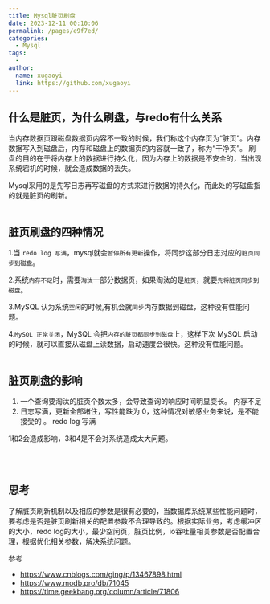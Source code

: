 ```yaml
---
title: Mysql脏页刷盘
date: 2023-12-11 00:10:06
permalink: /pages/e9f7ed/
categories:
  - Mysql
tags:
  - 
author: 
  name: xugaoyi
  link: https://github.com/xugaoyi
---
```




## 什么是脏页，为什么刷盘，与redo有什么关系

当内存数据页跟磁盘数据页内容不一致的时候，我们称这个内存页为“脏页”。内存数据写入到磁盘后，内存和磁盘上的数据页的内容就一致了，称为“干净页”。 刷盘的目的在于将内存上的数据进行持久化，因为内存上的数据是不安全的，当出现系统宕机的时候，就会造成数据的丢失。

Mysql采用的是先写日志再写磁盘的方式来进行数据的持久化，而此处的写磁盘指的就是脏页的刷新。
<br/><br/>

## 脏页刷盘的四种情况

1.当 `redo log 写满`，mysql就会`暂停所有更新`操作，将同步这部分日志对应的`脏页同步到磁盘`。

2.系统`内存不足`时，需要`淘汰`一部分数据页，如果淘汰的是`脏页`，就要`先将脏页同步到磁盘`。

3.MySQL 认为系统`空闲`的时候,有机会就`同步`内存数据到磁盘，这种没有性能问题。

4.`MySQL 正常关闭`，MySQL 会把`内存的脏页都同步到磁盘`上，这样下次 MySQL 启动的时候，就可以直接从磁盘上读数据，启动速度会很快。这种没有性能问题。
<br/><br/>

## 脏页刷盘的影响

1. 一个查询要淘汰的脏页个数太多，会导致查询的响应时间明显变长。      内存不足
2. 日志写满，更新全部堵住，写性能跌为 0，这种情况对敏感业务来说，是不能接受的 。     redo log 写满

1和2会造成影响，3和4是不会对系统造成太大问题。


 <br/><br/>

## 思考

了解脏页刷新机制以及相应的参数是很有必要的，当数据库系统某些性能问题时，要考虑是否是脏页刷新相关的配置参数不合理导致的。根据实际业务，考虑缓冲区的大小，redo log的大小，最少空闲页，脏页比例，io吞吐量相关参数是否配置合理，根据优化相关参数，解决系统问题。



参考 

- https://www.cnblogs.com/ging/p/13467898.html
- https://www.modb.pro/db/71045
- https://time.geekbang.org/column/article/71806